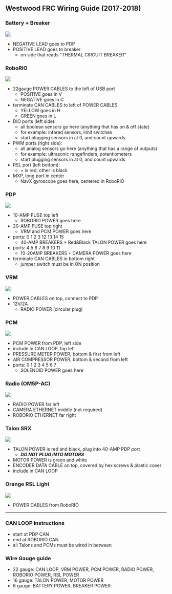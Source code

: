 ## Westwood FRC Wiring Guide (2017-2018)

<!-- Author: Alex Vuong -->
<!-- Date: 01/31/2018 -->
<!-- Revised: 1703 013118-->

### Battery + Breaker

![](https://s3.amazonaws.com/screensteps_live/image_assets/assets/001/189/964/medium/cd04b5d8-d171-4259-87d6-d18a3bda2c8a.jpg)

- NEGATIVE LEAD goes to PDP
- POSITIVE LEAD goes to breaker
    + on side that reads "THERMAL CIRCUIT BREAKER"

### RoboRIO

![](https://s3.amazonaws.com/screensteps_live/image_assets/assets/000/289/903/original/b70ae894-e0c5-49d3-b8e2-024e76bd7c6c.png)

- 22gauge POWER CABLES to the left of USB port
    + POSITIVE goes in V
    + NEGATIVE goes in C
- terminate CAN CABLES to left of POWER CABLES
    + YELLOW goes in H
    + GREEN goes in L
- DIO ports (left side):
    + all boolean sensors go here (anything that has on & off state)
    + for example: infared sensors, limit switches
    + start plugging sensors in at 0, and count upwards
- PWM ports (right side):
    + all analog sensors go here (anything that has a range of outputs)
    + for example: ultrasonic rangefinders, potentiometers
    + start plugging sensors in at 0, and count upwards
- RSL port (left bottom):
    + \+ is red, other is black
- MXP, long port in center
    + NavX gyroscope goes here, centered in RoboRIO

### PDP

![](https://s3.amazonaws.com/screensteps_live/image_assets/assets/000/289/904/original/47968888-bef1-41ab-b81e-35e33bdd749c.png)

- 10-AMP FUSE top left
    + ROBORIO POWER goes here
- 20-AMP FUSE top right
    + VRM and PCM POWER goes here
- ports: 0 1 2 3 12 13 14 15
    + 40-AMP BREAKERS + Red&Black TALON POWER goes here
- ports: 4 5 6 7 8 9 10 11
    + 10-20AMP BREAKERS + CAMERA POWER goes here
- terminate CAN CABLES in bottom right
    + jumper switch must be in ON position

### VRM

![](https://s3.amazonaws.com/screensteps_live/image_assets/assets/000/289/906/original/b77b62ab-b9ca-4e03-9415-fdee3789af42.png?1483549210)

- POWER CABLES on top, connect to PDP
- 12V/2A
    + RADIO POWER (circular plug)

### PCM

![](http://slideplayer.com/slide/7346434/24/images/9/Pneumatic+Control+Module+(PCM).jpg)

- PCM POWER from PDP, left side
- include in CAN LOOP, top left
- PRESSURE METER POWER, bottom & first from left
- AIR COMPRESSOR POWER, bottom & second from left
- ports: 0 1 2 3 4 5 6 7
    + SOLENOID POWER goes here

### Radio (OM5P-AC)

![](https://www.broadbandbuyer.com/images/products/openmesh/om5p-ac-7.png?width=400)

<!-- - must be imaged before use, [download here](https://firstfrc.blob.core.windows.net/frc2018/Radio/FRC_Radio_Configuration_18_1_0.zip) -->
- RADIO POWER far left
- CAMERA ETHERNET middle (not required)
- ROBORIO ETHERNET far right

### Talon SRX

![](https://www.vexrobotics.com/media/catalog/product/cache/1/image/9df78eab33525d08d6e5fb8d27136e95/2/1/217-4358-on-talon.jpg)

- TALON POWER is red and black, plug into 40-AMP PDP port
    + ***DO NOT PLUG INTO MOTORS***
- MOTOR POWER is green and white
- ENCODER DATA CABLE on top, covered by hex screws & plastic cover
- include in CAN LOOP

### Orange RSL Light

![](https://mililanirobotics.gitbooks.io/frc-electrical-bible/content/roboRIO/rsl.jpg)

- POWER CABLES from RoboRIO

---

### CAN LOOP instructions

- start at PDP CAN
- end at ROBORIO CAN
- all Talons and PCMs must be wired in between

### Wire Gauge guide

- 22 gauge: CAN LOOP, VRM POWER, PCM POWER, RADIO POWER, ROBORIO POWER, RSL POWER
- 16 gauge: TALON POWER, MOTOR POWER
- 6 gauge: BATTERY POWER, BREAKER POWER